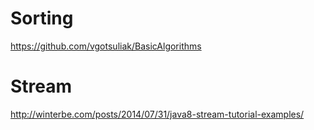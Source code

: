 # Sorting 
https://github.com/vgotsuliak/BasicAlgorithms

# Stream
http://winterbe.com/posts/2014/07/31/java8-stream-tutorial-examples/
